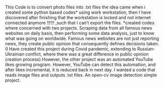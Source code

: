 This Code is to convert photo files into .txt files
the idea came when i created some python based codes* using work workstation, then I have discovered after finishing that the workstation is locked and not internet connected anymore !!!!!! ,such that I can’t export the files.
        *created codes where concerned with two projects. Scraping data from all famous news websites on daily basis, then performing some data analysis, just to know what was going on worldwide. Famous news               websites are   not just reporting news, they create public opinion that consequently defines decisions taken.(I Have created this project during Covid pandemic, extending to Russian-Ukrainian conflict,            where there was a great difference in public opinion creation process).However, the other project was an automated YouTube likes growing program. However, YouTube can detect this automation, and after             likes incremental, it is reduced back in next day.
 I wanted a code that reads image files and outputs .txt files. An open-cv image detection simple project.
